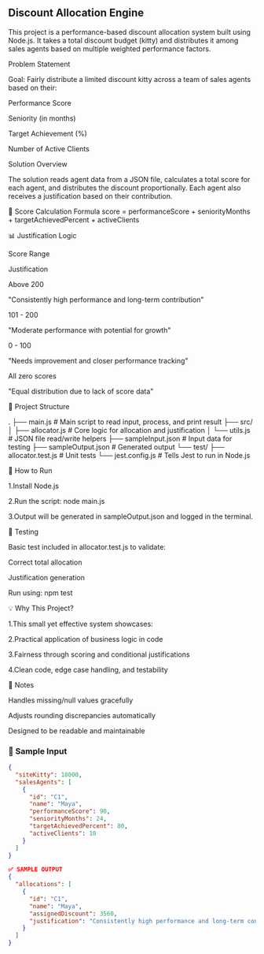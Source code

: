Discount Allocation Engine
---------------------------------

This project is a performance-based discount allocation system built using Node.js. It takes a total discount budget (kitty) and distributes it among sales agents based on multiple weighted performance factors.

Problem Statement

Goal: Fairly distribute a limited discount kitty across a team of sales agents based on their:

Performance Score

Seniority (in months)

Target Achievement (%)

Number of Active Clients

Solution Overview

The solution reads agent data from a JSON file, calculates a total score for each agent, and distributes the discount proportionally. Each agent also receives a justification based on their contribution.

🔢 Score Calculation Formula
score = performanceScore + seniorityMonths + targetAchievedPercent + activeClients

📊 Justification Logic

Score Range

Justification

Above 200

"Consistently high performance and long-term contribution"

101 - 200

"Moderate performance with potential for growth"

0 - 100

"Needs improvement and closer performance tracking"

All zero scores

"Equal distribution due to lack of score data"

📁 Project Structure

.
├── main.js              # Main script to read input, process, and print result
├── src/
│   ├── allocator.js         # Core logic for allocation and justification
│   └── utils.js             # JSON file read/write helpers
├── sampleInput.json         # Input data for testing
├── sampleOutput.json        # Generated output
└── test/
    ├── allocator.test.js    # Unit tests
    └── jest.config.js       # Tells Jest to run in Node.js

🚀 How to Run

1.Install Node.js

2.Run the script: node main.js

3.Output will be generated in sampleOutput.json and logged in the terminal.

🧪 Testing

Basic test included in allocator.test.js to validate:

Correct total allocation

Justification generation

Run using:  npm test

💡 Why This Project?

1.This small yet effective system showcases:

2.Practical application of business logic in code

3.Fairness through scoring and conditional justifications

4.Clean code, edge case handling, and testability


📝 Notes

Handles missing/null values gracefully

Adjusts rounding discrepancies automatically

Designed to be readable and maintainable




### 🧾 Sample Input
```json
{
  "siteKitty": 18000,
  "salesAgents": [
    {
      "id": "C1",
      "name": "Maya",
      "performanceScore": 90,
      "seniorityMonths": 24,
      "targetAchievedPercent": 80,
      "activeClients": 10
    }
  ]
}

✅ SAMPLE OUTPUT
{
  "allocations": [
    {
      "id": "C1",
      "name": "Maya",
      "assignedDiscount": 3560,
      "justification": "Consistently high performance and long-term contribution"
    }
  ]
}



